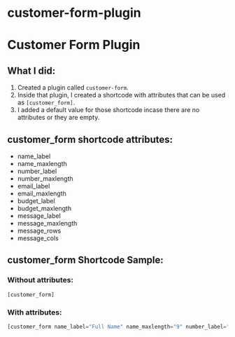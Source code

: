 # customer-form-plugin

# Customer Form Plugin

## What I did:

1. Created a plugin called `customer-form`.
2. Inside that plugin, I created a shortcode with attributes that can be used as `[customer_form]`.
3. I added a default value for those shortcode incase there are no attributes or they are empty.

## customer_form shortcode attributes:

* name_label
* name_maxlength
* number_label
* number_maxlength
* email_label
* email_maxlength
* budget_label
* budget_maxlength
* message_label
* message_maxlength
* message_rows
* message_cols

## customer_form Shortcode Sample:

### Without attributes:
```[customer_form]```

### With attributes:
```php
[customer_form name_label="Full Name" name_maxlength="9" number_label="Phone Number" number_maxlength="8" email_label="Email Address" email_maxlength="8" budget_label="Desired Budger" budget_maxlength="10" message_label="Message" message_maxlength="8" message_rows="10" message_cols="6"]
```

